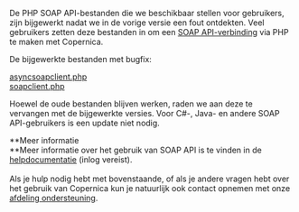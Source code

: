 De PHP SOAP API-bestanden die we beschikbaar stellen voor gebruikers,
zijn bijgewerkt nadat we in de vorige versie een fout ontdekten. Veel
gebruikers zetten deze bestanden in om een [SOAP
API-verbinding](http://www.copernica.com/nl/ondersteuning/soap-api-documentatie)
via PHP te maken met Copernica.

De bijgewerkte bestanden met bugfix:

[asyncsoapclient.php](https://publisher.copernica.com/index.php?pxd=.p.help.file&pxc=202241&article=soapapi.ide.UsingPHP&language=en_US&id=57) \
[soapclient.php](https://publisher.copernica.com/index.php?pxd=.p.help.file&pxc=202241&article=soapapi.ide.UsingPHP&language=en_US&id=56) 

Hoewel de oude bestanden blijven werken, raden we aan deze te vervangen
met de bijgewerkte versies. Voor C\#-, Java- en andere SOAP
API-gebruikers is een update niet nodig. 

**Meer informatie\
**Meer informatie over het gebruik van SOAP API is te vinden in de
[helpdocumentatie](https://publisher.copernica.com/index.php?pxd=.p.help&pxc=2022&article=soapapi.ide.UsingPHP&language=en_US)
(inlog vereist).\
 \
 Als je hulp nodig hebt met bovenstaande, of als je andere vragen hebt
over het gebruik van Copernica kun je natuurlijk ook contact opnemen met
onze [afdeling
ondersteuning](http://www.copernica.com/nl/articles/ondersteuning).
